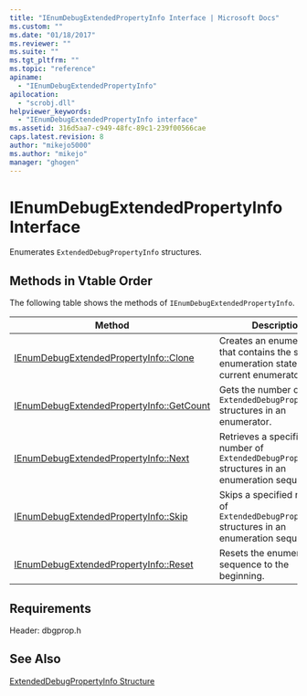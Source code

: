 ```yaml
---
title: "IEnumDebugExtendedPropertyInfo Interface | Microsoft Docs"
ms.custom: ""
ms.date: "01/18/2017"
ms.reviewer: ""
ms.suite: ""
ms.tgt_pltfrm: ""
ms.topic: "reference"
apiname:
  - "IEnumDebugExtendedPropertyInfo"
apilocation:
  - "scrobj.dll"
helpviewer_keywords:
  - "IEnumDebugExtendedPropertyInfo interface"
ms.assetid: 316d5aa7-c949-48fc-89c1-239f00566cae
caps.latest.revision: 8
author: "mikejo5000"
ms.author: "mikejo"
manager: "ghogen"
---
```

# IEnumDebugExtendedPropertyInfo Interface
Enumerates `ExtendedDebugPropertyInfo` structures.

## Methods in Vtable Order
 The following table shows the methods of `IEnumDebugExtendedPropertyInfo`.

|Method|Description|
|------------|-----------------|
|[IEnumDebugExtendedPropertyInfo::Clone](../../winscript/reference/ienumdebugextendedpropertyinfo-clone.md)|Creates an enumerator that contains the same enumeration state as the current enumerator.|
|[IEnumDebugExtendedPropertyInfo::GetCount](../../winscript/reference/ienumdebugextendedpropertyinfo-getcount.md)|Gets the number of `ExtendedDebugPropertyInfo` structures in an enumerator.|
|[IEnumDebugExtendedPropertyInfo::Next](../../winscript/reference/ienumdebugextendedpropertyinfo-next.md)|Retrieves a specified number of `ExtendedDebugPropertyInfo` structures in an enumeration sequence.|
|[IEnumDebugExtendedPropertyInfo::Skip](../../winscript/reference/ienumdebugextendedpropertyinfo-skip.md)|Skips a specified number of `ExtendedDebugPropertyInfo` structures in an enumeration sequence.|
|[IEnumDebugExtendedPropertyInfo::Reset](../../winscript/reference/ienumdebugextendedpropertyinfo-reset.md)|Resets the enumeration sequence to the beginning.|

## Requirements
 Header: dbgprop.h

## See Also
 [ExtendedDebugPropertyInfo Structure](../../winscript/reference/extendeddebugpropertyinfo-structure.md)